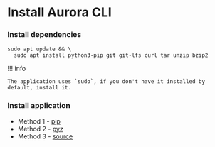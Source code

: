 # Install Aurora CLI

### Install dependencies

```shell
sudo apt update && \
  sudo apt install python3-pip git git-lfs curl tar unzip bzip2
```

!!! info

    The application uses `sudo`, if you don't have it installed by default, install it. 

### Install application

* Method 1 - [pip](pip.md)
* Method 2 - [pyz](pyz.md)
* Method 3 - [source](source.md)
